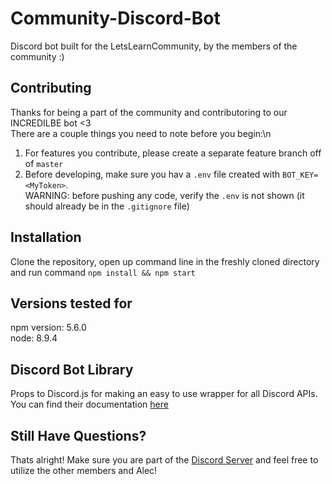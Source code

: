 # Community-Discord-Bot
Discord bot built for the LetsLearnCommunity, by the members of the community :)

## Contributing
Thanks for being a part of the community and contributoring to our INCREDILBE bot <3<br>
There are a couple things you need to note before you begin:\n

1. For features you contribute, please create a separate feature branch off of `master`
2. Before developing, make sure you hav a `.env` file created with `BOT_KEY=<MyToken>`.<br>
WARNING: before pushing any code, verify the `.env` is not shown (it should already be in the `.gitignore`  file)
 
## Installation
Clone the repository, open up command line in the freshly cloned directory and run command `npm install && npm start`

## Versions tested for 
npm version: 5.6.0 <br>
node: 8.9.4

## Discord Bot Library
Props to Discord.js for making an easy to use wrapper for all Discord APIs. You can find their documentation [here](https://discord.js.org/#/docs/main/stable/general/welcome)

## Still Have Questions?
Thats alright! Make sure you are part of the [Discord Server](https://discord.gg/AW8jSRF) and feel free to utilize the other members and Alec!
